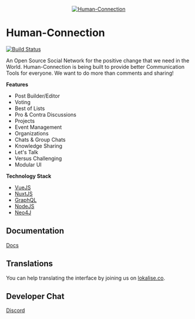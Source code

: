 <p align="center">
  <a href="https://human-connection.org"><img align="center" src="https://github.com/Human-Connection/Human-Connection/blob/master/lets_get_together_2.png" alt="Human-Connection" /></a>
</p>

# Human-Connection


[![Build Status](https://travis-ci.com/Human-Connection/Human-Connection.svg?branch=master)](https://travis-ci.com/Human-Connection/Human-Connection)


An Open Source Social Network for the positive change that we need in the World.
Human-Connection is being built to provide better Communication Tools for everyone.
We want to do more than comments and sharing!

**Features**
- Post Builder/Editor
- Voting
- Best of Lists
- Pro & Contra Discussions
- Projects
- Event Management
- Organizations
- Chats & Group Chats
- Knowledge Sharing
- Let's Talk
- Versus Challenging
- Modular UI


**Technology Stack**
- [VueJS](https://vuejs.org/)
- [NuxtJS](https://nuxtjs.org/)
- [GraphQL](https://graphql.org/)
- [NodeJS](https://nodejs.org/en/)
- [Neo4J](https://neo4j.com/)


## Documentation
[Docs](https://docs.human-connection.org/nitro)

## Translations
You can help translating the interface by joining us on [lokalise.co](https://lokalise.co/public/556252725c18dd752dd546.13222042/).

## Developer Chat
[Discord](https://discord.gg/6ub73U3)
